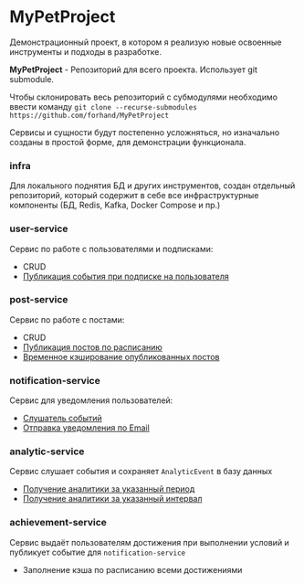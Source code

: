 # MyPetProject
Демонстрационный проект, в котором я реализую новые освоенные инструменты и подходы в разработке.

**MyPetProject** - Репозиторий для всего проекта. Использует git submodule.

Чтобы склонировать весь репозиторий с субмодулями необходимо ввести команду
`git clone --recurse-submodules https://github.com/forhand/MyPetProject`

Сервисы и сущности будут постепенно усложняться, но изначально созданы в простой форме, 
для демонстрации функционала.

### infra

Для локального поднятия БД и других инструментов, создан отдельный репозиторий, 
который содержит в себе все инфраструктурные компоненты (БД, Redis, Kafka, Docker Compose и пр.)

### user-service

Сервис по работе с пользователями и подписками:

- CRUD
- [Публикация события при подписке на пользователя](https://github.com/forhand/user-service/blob/4cdab459623b19c64ef4e55b8d98525cf05e4b5f/src/main/java/org/example/user_service/publisher/AbstractEventPublisher.java)

### post-service

Сервис по работе с постами:

- CRUD
- [Публикация постов по расписанию](https://github.com/forhand/post-service/blob/main/src/main/java/org/example/service/post/PostService.java)
- [Временное кэширование опубликованных постов](https://github.com/forhand/post-service/blob/main/src/main/java/org/example/service/post/PostService.java)

### notification-service

Сервис для уведомления пользователей:

- [Слушатель событий](https://github.com/forhand/notification-service/blob/main/src/main/java/org/example/notification_service/listener/AbstractEventListener.java)
- [Отправка уведомления по Email](https://github.com/forhand/notification-service/blob/main/src/main/java/org/example/notification_service/service/EmailService.java)

### analytic-service

Сервис слушает события и сохраняет `AnalyticEvent` в базу данных

- [Получение аналитики за указанный период](https://github.com/forhand/analytic-service/blob/main/src/main/java/org/example/analytic_service/service/AnalyticService.java)
- [Получение аналитики за указанный интервал](https://github.com/forhand/analytic-service/blob/main/src/main/java/org/example/analytic_service/filter/impl/AnalyticsIntervalFilter.java)

### achievement-service

Сервис выдаёт пользователям достижения при выполнении условий и публикует событие для `notification-service`

- Заполнение кэша по расписанию всеми достижениями


